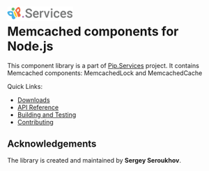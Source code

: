 # <img src="https://github.com/pip-services/pip-services/raw/master/design/Logo.png" alt="Pip.Services Logo" style="max-width:30%"> <br/> Memcached components for Node.js

This component library is a part of [Pip.Services](https://github.com/pip-services/pip-services) project.
It contains Memcached components: MemcachedLock and MemcachedCache

Quick Links:

* [Downloads](https://github.com/pip-services-node/pip-services-memcached-node/blob/master/doc/Downloads.md)
* [API Reference](https://rawgit.com/pip-services-node/pip-services-memcached-node/master/doc/api/globals.html)
* [Building and Testing](https://github.com/pip-services-node/pip-services-memcached-node/blob/master/doc/Development.md)
* [Contributing](https://github.com/pip-services-node/pip-services-memcached-node/blob/master/doc/Development.md/#contrib)

## Acknowledgements

The library is created and maintained by **Sergey Seroukhov**.
